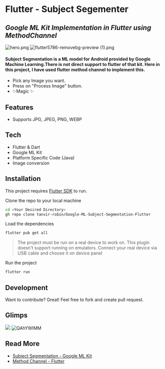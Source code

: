 # Flutter - Subject Segementer
## _Google ML Kit Implementation in Flutter using MethodChannel_


![hero.png](https://www.dropbox.com/scl/fi/8o3d1b6fpoonde4yp3ipt/hero.png?rlkey=0691kytekyhlmu50yg0wrpzl9&dl=0&raw=1) ![flutter5786-removebg-preview (1).png](https://www.dropbox.com/scl/fi/1f0n0i3cj5nx18294nqcq/flutter5786-removebg-preview-1.png?rlkey=jmqa9nk4mfno16o2k0s1fgle9&dl=0&raw=1)



#### Subject Segmentation is a ML model for Android provided by Google Machine Learning.There is not direct support to flutter of that kit. Here in this project, I have used flutter method channel to implement this. 

- Pick any Image you want.
- Press on "Process Image" button.
- ✨Magic ✨

## Features

- Supports JPG, JPEG, PNG, WEBP



## Tech

 - Flutter & Dart
 - Google ML Kit
 - Platform Specific Code (Java)
 - Image conversion



## Installation

This project requires [Flutter SDK](https://flutter.dev/) to run.

Clone the repo to your local machine

```sh
cd <Your Desired Directory>
gh repo clone tanvir-robin/Google-ML-Subject-Segmentation-Flutter
```

Load the dependencies

```sh
flutter pub get all
```

> The project must be run on a real device to work on. This plugin doesn't support running on emulators.
> Connect your real device via USB cable and choose it on device panel

Run the project

```sh
flutter run
```


## Development

Want to contribute? Great!
Feel free to fork and create pull request. 

## Glimps

![](https://previews.dropbox.com/p/thumb/ACMs1Qtf4TswqzDf7iZSy92qS5GjCquFSBM6LKW6odj7iQ1R4cMyrDrMqOQNNfy0Llt-hIJ2HL0TUTfR1u_wRtDjTcCMk0lJH2N-1jcxjLU-Q7Z_Q3ENX2fJEwtm-H8Tuhrl3LNQHP88071jtUJIBysszlSUIu-NK2qADoqW7hwL-qoeHylonksOYoF15ppik5sfvpyS5aF17sZmZBKZJHdX01_9MBSxk2RHCkrcsWzW2aquESijaT8jPssyjzd4XvM_OsVRzWENNTcllE9ANDXLwVKCohLoPqdOh7Z-JgHkPr3_omJlTZjOA2dCimm_nliMouIRoQbopQ8YQAhYWIMM/p.gif)
![QAhYWIMM](https://github.com/tanvir-robin/Google-ML-Subject-Segmentation-Flutter/assets/95021955/34a527af-fd8e-4f6c-b865-827ba9ec1826)


## Read More
- [Subject Segmentation - Google ML Kit](https://developers.google.com/ml-kit/vision/subject-segmentation/android)
- [Method Channel - Flutter](https://docs.flutter.dev/platform-integration/platform-channels?tab=android-channel-java)



